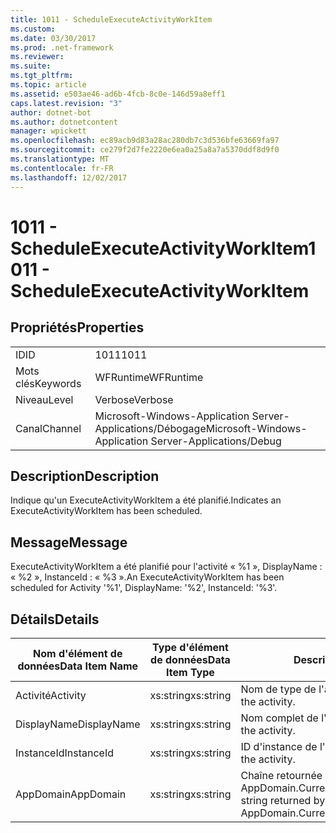 ```yaml
---
title: 1011 - ScheduleExecuteActivityWorkItem
ms.custom: 
ms.date: 03/30/2017
ms.prod: .net-framework
ms.reviewer: 
ms.suite: 
ms.tgt_pltfrm: 
ms.topic: article
ms.assetid: e503ae46-ad6b-4fcb-8c0e-146d59a8eff1
caps.latest.revision: "3"
author: dotnet-bot
ms.author: dotnetcontent
manager: wpickett
ms.openlocfilehash: ec89acb9d83a28ac280db7c3d536bfe63669fa97
ms.sourcegitcommit: ce279f2d7fe2220e6ea0a25a8a7a5370ddf8d9f0
ms.translationtype: MT
ms.contentlocale: fr-FR
ms.lasthandoff: 12/02/2017
---
```

# <a name="1011---scheduleexecuteactivityworkitem"></a><span data-ttu-id="98bc8-102">1011 - ScheduleExecuteActivityWorkItem</span><span class="sxs-lookup"><span data-stu-id="98bc8-102">1011 - ScheduleExecuteActivityWorkItem</span></span>
## <a name="properties"></a><span data-ttu-id="98bc8-103">Propriétés</span><span class="sxs-lookup"><span data-stu-id="98bc8-103">Properties</span></span>  
  
|||  
|-|-|  
|<span data-ttu-id="98bc8-104">ID</span><span class="sxs-lookup"><span data-stu-id="98bc8-104">ID</span></span>|<span data-ttu-id="98bc8-105">1011</span><span class="sxs-lookup"><span data-stu-id="98bc8-105">1011</span></span>|  
|<span data-ttu-id="98bc8-106">Mots clés</span><span class="sxs-lookup"><span data-stu-id="98bc8-106">Keywords</span></span>|<span data-ttu-id="98bc8-107">WFRuntime</span><span class="sxs-lookup"><span data-stu-id="98bc8-107">WFRuntime</span></span>|  
|<span data-ttu-id="98bc8-108">Niveau</span><span class="sxs-lookup"><span data-stu-id="98bc8-108">Level</span></span>|<span data-ttu-id="98bc8-109">Verbose</span><span class="sxs-lookup"><span data-stu-id="98bc8-109">Verbose</span></span>|  
|<span data-ttu-id="98bc8-110">Canal</span><span class="sxs-lookup"><span data-stu-id="98bc8-110">Channel</span></span>|<span data-ttu-id="98bc8-111">Microsoft-Windows-Application Server-Applications/Débogage</span><span class="sxs-lookup"><span data-stu-id="98bc8-111">Microsoft-Windows-Application Server-Applications/Debug</span></span>|  
  
## <a name="description"></a><span data-ttu-id="98bc8-112">Description</span><span class="sxs-lookup"><span data-stu-id="98bc8-112">Description</span></span>  
 <span data-ttu-id="98bc8-113">Indique qu'un ExecuteActivityWorkItem a été planifié.</span><span class="sxs-lookup"><span data-stu-id="98bc8-113">Indicates an ExecuteActivityWorkItem has been scheduled.</span></span>  
  
## <a name="message"></a><span data-ttu-id="98bc8-114">Message</span><span class="sxs-lookup"><span data-stu-id="98bc8-114">Message</span></span>  
 <span data-ttu-id="98bc8-115">ExecuteActivityWorkItem a été planifié pour l'activité « %1 », DisplayName : « %2 », InstanceId : « %3 ».</span><span class="sxs-lookup"><span data-stu-id="98bc8-115">An ExecuteActivityWorkItem has been scheduled for Activity '%1', DisplayName: '%2', InstanceId: '%3'.</span></span>  
  
## <a name="details"></a><span data-ttu-id="98bc8-116">Détails</span><span class="sxs-lookup"><span data-stu-id="98bc8-116">Details</span></span>  
  
|<span data-ttu-id="98bc8-117">Nom d'élément de données</span><span class="sxs-lookup"><span data-stu-id="98bc8-117">Data Item Name</span></span>|<span data-ttu-id="98bc8-118">Type d'élément de données</span><span class="sxs-lookup"><span data-stu-id="98bc8-118">Data Item Type</span></span>|<span data-ttu-id="98bc8-119">Description</span><span class="sxs-lookup"><span data-stu-id="98bc8-119">Description</span></span>|  
|--------------------|--------------------|-----------------|  
|<span data-ttu-id="98bc8-120">Activité</span><span class="sxs-lookup"><span data-stu-id="98bc8-120">Activity</span></span>|<span data-ttu-id="98bc8-121">xs:string</span><span class="sxs-lookup"><span data-stu-id="98bc8-121">xs:string</span></span>|<span data-ttu-id="98bc8-122">Nom de type de l'activité.</span><span class="sxs-lookup"><span data-stu-id="98bc8-122">The type name of the activity.</span></span>|  
|<span data-ttu-id="98bc8-123">DisplayName</span><span class="sxs-lookup"><span data-stu-id="98bc8-123">DisplayName</span></span>|<span data-ttu-id="98bc8-124">xs:string</span><span class="sxs-lookup"><span data-stu-id="98bc8-124">xs:string</span></span>|<span data-ttu-id="98bc8-125">Nom complet de l'activité.</span><span class="sxs-lookup"><span data-stu-id="98bc8-125">The display name of the activity.</span></span>|  
|<span data-ttu-id="98bc8-126">InstanceId</span><span class="sxs-lookup"><span data-stu-id="98bc8-126">InstanceId</span></span>|<span data-ttu-id="98bc8-127">xs:string</span><span class="sxs-lookup"><span data-stu-id="98bc8-127">xs:string</span></span>|<span data-ttu-id="98bc8-128">ID d'instance de l'activité.</span><span class="sxs-lookup"><span data-stu-id="98bc8-128">The instance id of the activity.</span></span>|  
|<span data-ttu-id="98bc8-129">AppDomain</span><span class="sxs-lookup"><span data-stu-id="98bc8-129">AppDomain</span></span>|<span data-ttu-id="98bc8-130">xs:string</span><span class="sxs-lookup"><span data-stu-id="98bc8-130">xs:string</span></span>|<span data-ttu-id="98bc8-131">Chaîne retournée par AppDomain.CurrentDomain.FriendlyName.</span><span class="sxs-lookup"><span data-stu-id="98bc8-131">The string returned by AppDomain.CurrentDomain.FriendlyName.</span></span>|
